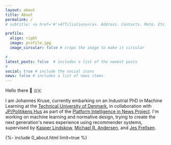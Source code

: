 ```yaml
---
layout: about
title: About
permalink: /
# subtitle: <a href='#'>Affiliations</a>. Address. Contacts. Moto. Etc.

profile:
  align: right
  image: profile.jpg
  image_circular: false # crops the image to make it circular

# 
latest_posts: false  # includes a list of the newest posts
# 
social: true # include the social icons
news: false # includes a list of news items
---
```


<!-- 
TODO: 
- Add my news 
- Make About/Home
-->
Hello there 👋 🇩🇰 

I am Johannes Kruse, currently embarking on an Industrial PhD in Machine Learning at the 
[Technical University of Denmark](https://www.dtu.dk/english/), in collaboration with [JP/Politikens Hus](https://jppol.dk/en/) as part of the [Platform Intelligence in News Project](https://www.cbs.dk/en/research/cbs-research-projects/research-projects-overview/e3092958-c64c-46f8-94db-36c92bd0b5ed). 
I'm working on machine learning and normative design, trying to create the next generation's news experience using recommender systems, supervised by 
[Kasper Lindskow](https://www.linkedin.com/in/kasper-lindskow-6bb2089/?originalSubdomain=dk), 
[Michael R. Andersen](https://scholar.google.dk/citations?user=cOrfSmIAAAAJ&hl=en), and 
[Jes Frellsen](https://frellsen.org/). 

{%- include 0_about.html limit=true %}
